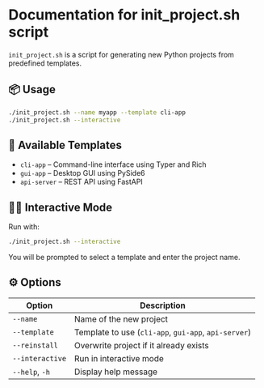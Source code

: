 # Documentation for init_project.sh script

`init_project.sh` is a script for generating new Python projects from predefined templates.

## 📦 Usage

```bash
./init_project.sh --name myapp --template cli-app
./init_project.sh --interactive
```

## 🧰 Available Templates

- `cli-app` – Command-line interface using Typer and Rich
- `gui-app` – Desktop GUI using PySide6
- `api-server` – REST API using FastAPI

## 🧑‍💻 Interactive Mode

Run with:

```bash
./init_project.sh --interactive
```

You will be prompted to select a template and enter the project name.

## ⚙️ Options

| Option            | Description                                           |
|-------------------|-------------------------------------------------------|
| `--name`          | Name of the new project                               |
| `--template`      | Template to use (`cli-app`, `gui-app`, `api-server`)  |
| `--reinstall`     | Overwrite project if it already exists                |
| `--interactive`   | Run in interactive mode                               |
| `--help`, `-h`    | Display help message                                  |
